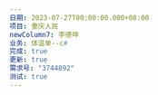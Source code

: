 ```yaml
---
日期: 2023-07-27T00:00:00.000+08:00
项目: 重庆人民
newColumn7: 李德坤
业务: 体温单--c#
完成: true
更新: true
需求号: "3744892"
测试: true
---
```

